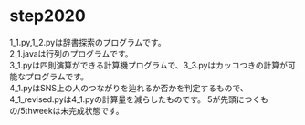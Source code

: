# step2020  
1_1.py,1_2.pyは辞書探索のプログラムです。  
2_1.javaは行列のプログラムです。  
3_1.pyは四則演算ができる計算機プログラムで、3_3.pyはカッコつきの計算が可能なプログラムです。  
4_1.pyはSNS上の人のつながりを辿れるか否かを判定するもので、4_1_revised.pyは4_1.pyの計算量を減らしたものです。
5が先頭につくもの/5thweekは未完成状態です。
